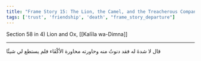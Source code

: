 ```yaml
---
title: "Frame Story 15: The Lion, the Camel, and the Treacherous Companions - Departure"
tags: ['trust', 'friendship', 'death', "frame_story_departure"]
---
```


 Section 58 in 4) Lion and Ox, [[Kalīla wa-Dimna]]

---
قال لا شدةَ له فقد دنوتُ منه وحاورته محاورة الأكْفَاء فلم يستطع لي شيئًا
